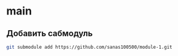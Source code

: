 # main

## Добавить сабмодуль
``` bash
git submodule add https://github.com/sanas100500/module-1.git
```
